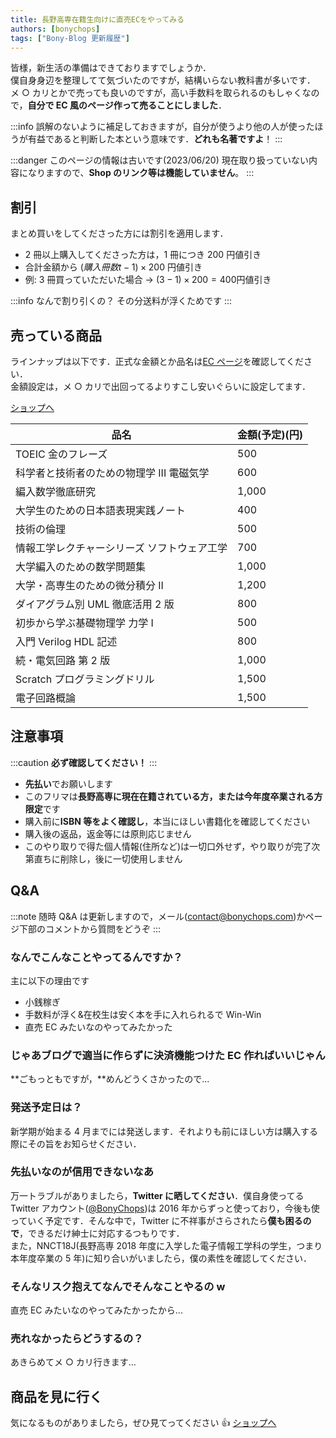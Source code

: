```yaml
---
title: 長野高専在籍生向けに直売ECをやってみる
authors: [bonychops]
tags: ["Bony-Blog 更新履歴"]
---
```


皆様，新生活の準備はできておりますでしょうか．  
僕自身身辺を整理してて気づいたのですが，結構いらない教科書が多いです．  
メ ○ カリとかで売っても良いのですが，高い手数料を取られるのもしゃくなので，**自分で EC 風のページ作って売ることにしました**．

<!--truncate-->

:::info
誤解のないように補足しておきますが，自分が使うより他の人が使ったほうが有益であると判断した本という意味です．**どれも名著ですよ**！
:::

:::danger このページの情報は古いです(2023/06/20)
現在取り扱っていない内容になりますので、**Shop のリンク等は機能していません**。
:::

## 割引

まとめ買いをしてくださった方には割引を適用します．

- 2 冊以上購入してくださった方は，1 冊につき 200 円値引き
- 合計金額から $(購入冊数t-1) \times 200$ 円値引き
- 例: 3 冊買っていただいた場合 → $(3 - 1) \times 200 = 400$円値引き

:::info なんで割り引くの？
その分送料が浮くためです
:::

## 売っている商品

ラインナップは以下です．正式な金額とか品名は[EC ページ](/shop)を確認してください．  
金額設定は，メ ○ カリで出回ってるよりすこし安いぐらいに設定してます．

<a href="/shop" className="clean-btn button button--primary">ショップへ</a>

| 品名                                        | 金額(予定)(円) |
| ------------------------------------------- | -------------- |
| TOEIC 金のフレーズ                          | 500            |
| 科学者と技術者のための物理学 III 電磁気学   | 600            |
| 編入数学徹底研究                            | 1,000          |
| 大学生のための日本語表現実践ノート          | 400            |
| 技術の倫理                                  | 500            |
| 情報工学レクチャーシリーズ ソフトウェア工学 | 700            |
| 大学編入のための数学問題集                  | 1,000          |
| 大学・高専生のための微分積分 II             | 1,200          |
| ダイアグラム別 UML 徹底活用 2 版            | 800            |
| 初歩から学ぶ基礎物理学 力学 I               | 500            |
| 入門 Verilog HDL 記述                       | 800            |
| 続・電気回路 第 2 版                        | 1,000          |
| Scratch プログラミングドリル                | 1,500          |
| 電子回路概論                                | 1,500          |

## 注意事項

:::caution
**必ず確認してください！**
:::

- **先払い**でお願いします
- このフリマは**長野高専に現在在籍されている方，または今年度卒業される方限定**です
- 購入前に**ISBN 等をよく確認し**，本当にほしい書籍化を確認してください
- 購入後の返品，返金等には原則応じません
- このやり取りで得た個人情報(住所など)は一切口外せず，やり取りが完了次第直ちに削除し，後に一切使用しません

## Q&A

:::note
随時 Q&A は更新しますので，メール(contact@bonychops.com)かページ下部のコメントから質問をどうぞ
:::

### なんでこんなことやってるんですか？

主に以下の理由です

- 小銭稼ぎ
- 手数料が浮く&在校生は安く本を手に入れられるで Win-Win
- 直売 EC みたいなのやってみたかった

### じゃあブログで適当に作らずに決済機能つけた EC 作ればいいじゃん

**ごもっともですが，**めんどうくさかったので...

### 発送予定日は？

新学期が始まる 4 月までには発送します．それよりも前にほしい方は購入する際にその旨をお知らせください．

### 先払いなのが信用できないなあ

万一トラブルがありましたら，**Twitter に晒してください**．僕自身使ってる Twitter アカウント([@BonyChops](https://twitter.com/BonyChops))は 2016 年からずっと使っており，今後も使っていく予定です．そんな中で，Twitter に不祥事がさらされたら**僕も困るので**，できるだけ紳士に対応するつもりです．  
また，NNCT18J(長野高専 2018 年度に入学した電子情報工学科の学生，つまり本年度卒業の 5 年)に知り合いがいましたら，僕の素性を確認してください．

### そんなリスク抱えてなんでそんなことやるの w

直売 EC みたいなのやってみたかったから...

### 売れなかったらどうするの？

あきらめてメ ○ カリ行きます...

## 商品を見に行く

気になるものがありましたら，ぜひ見てってください 👍
<a href="/shop" className="clean-btn button button--primary">ショップへ</a>
